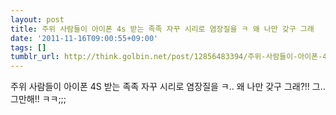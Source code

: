 ```yaml
---
layout: post
title: 주위 사람들이 아이폰 4s 받는 족족 자꾸 시리로 염장질을 ㅋ 왜 나만 갖구 그래
date: '2011-11-16T09:00:55+09:00'
tags: []
tumblr_url: http://think.golbin.net/post/12856483394/주위-사람들이-아이폰-4s-받는-족족-자꾸-시리로-염장질을-ㅋ-왜-나만-갖구-그래
---
```

주위 사람들이 아이폰 4S 받는 족족 자꾸 시리로 염장질을 ㅋ.. 왜 나만 갖구 그래?!! 그.. 그만해!! ㅋㅋ;;;
